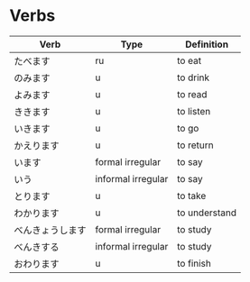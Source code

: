 Verbs
=====

| Verb | Type | Definition |
|------|------|------------|
| たべます | ru | to eat |
| のみます | u | to drink |
| よみます | u | to read |
| ききます | u | to listen |
| いきます | u | to go
| かえります | u | to return
| います | formal irregular | to say |
| いう | informal irregular | to say |
| とります | u | to take |
| わかります | u | to understand |
| べんきょうします | formal irregular | to study |
| べんきする | informal irregular | to study |
| おわります | u | to finish |
